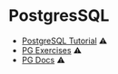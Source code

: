 # PostgresSQL

* [PostgreSQL Tutorial](http://www.postgresqltutorial.com/) ⚠️
* [PG Exercises](https://pgexercises.com/) ⚠️
* [PG Docs](https://www.postgresql.org/docs/9.3/index.html) ⚠️

